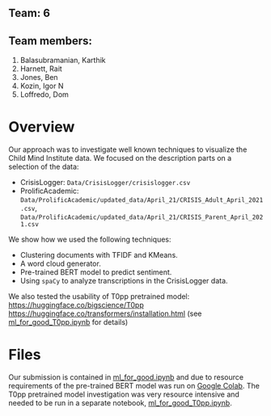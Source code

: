 ## Team: 6
## Team members: 

1.   Balasubramanian, Karthik
2.   Harnett, Rait
3.   Jones, Ben
4.   Kozin, Igor N
5.   Loffredo, Dom

# Overview

Our approach was to investigate well known techniques to visualize the Child Mind Institute data. We focused on the description parts on a selection of the data:

*   CrisisLogger: `Data/CrisisLogger/crisislogger.csv`
*   ProlificAcademic: `Data/ProlificAcademic/updated_data/April_21/CRISIS_Adult_April_2021.csv`, `Data/ProlificAcademic/updated_data/April_21/CRISIS_Parent_April_2021.csv`

We show how we used the following techniques:

*   Clustering documents with TFIDF and KMeans.
*   A word cloud generator.
*   Pre-trained BERT model to predict sentiment.
*   Using ``spaCy`` to analyze transcriptions in the CrisisLogger data.

We also tested the usability of T0pp pretrained model: 
https://huggingface.co/bigscience/T0pp https://huggingface.co/transformers/installation.html (see [ml_for_good_T0pp.ipynb](https://github.com/raitharnett/ML-for-Good-Hackathon/blob/main/ml_for_good_T0pp.ipynb) for details)

# Files
Our submission is contained in [ml_for_good.ipynb](https://github.com/raitharnett/ML-for-Good-Hackathon/blob/main/ml_for_good.ipynb) and due to resource requirements of the pre-trained BERT model was run on [Google Colab](https://colab.research.google.com/). 
The T0pp pretrained model investigation was very resource intensive and needed to be run in a separate notebook, [ml_for_good_T0pp.ipynb](https://github.com/raitharnett/ML-for-Good-Hackathon/blob/main/ml_for_good_T0pp.ipynb).

